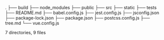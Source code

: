 .
├── build
├── node_modules
├── public
├── src
├── static
├── tests
├── README.md
├── babel.config.js
├── jest.config.js
├── jsconfig.json
├── package-lock.json
├── package.json
├── postcss.config.js
├── tree.md
└── vue.config.js

7 directories, 9 files
